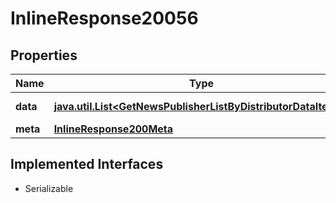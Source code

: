 

# InlineResponse20056


## Properties

Name | Type | Description | Notes
------------ | ------------- | ------------- | -------------
**data** | [**java.util.List&lt;GetNewsPublisherListByDistributorDataItems&gt;**](GetNewsPublisherListByDistributorDataItems.md) | List of publishers. |  [optional]
**meta** | [**InlineResponse200Meta**](InlineResponse200Meta.md) |  |  [optional]


## Implemented Interfaces

* Serializable


